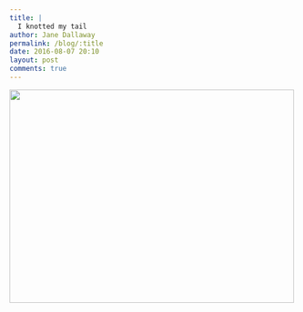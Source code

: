 ```yaml
---
title: |
  I knotted my tail
author: Jane Dallaway
permalink: /blog/:title
date: 2016-08-07 20:10
layout: post
comments: true
---
```


<div><a href="//static.skitters.dallaway.com/tp_IMG_0994.JPG"><img src="//static.skitters.dallaway.com/tp_thumb_IMG_0994.JPG" width="500" height="375"/></a></div>



  

      
